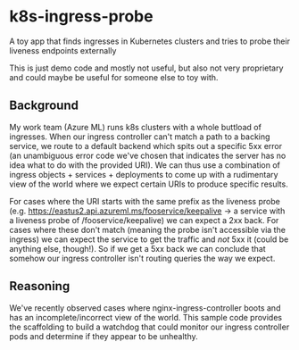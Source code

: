 # k8s-ingress-probe
A toy app that finds ingresses in Kubernetes clusters and tries to probe their liveness endpoints externally

This is just demo code and mostly not useful, but also not very proprietary and could maybe be useful for someone else to toy with.

## Background

My work team (Azure ML) runs k8s clusters with a whole buttload of ingresses. When our ingress controller can't match a path
to a backing service, we route to a default backend which spits out a specific 5xx error (an unambiguous error code we've chosen that indicates the server has no idea what to do with the provided URI). We can thus use a combination of ingress objects + services + deployments to come up with a rudimentary view of the world where we expect certain URIs to produce specific results.

For cases where the URI starts with the same prefix as the liveness probe (e.g. https://eastus2.api.azureml.ms/fooservice/keepalive -> a service with a liveness probe of /fooservice/keepalive) we can expect a 2xx back. For cases where these don't match (meaning the probe isn't accessible via the ingress) we can expect the service to get the traffic and *not* 5xx it (could be anything else, though!). So if we get a 5xx back we can conclude that somehow our ingress controller isn't routing queries the way we expect.

## Reasoning

We've recently observed cases where nginx-ingress-controller boots and has an incomplete/incorrect view of the world. This sample code provides the scaffolding to build a watchdog that could monitor our ingress controller pods and determine if they appear to be unhealthy.
